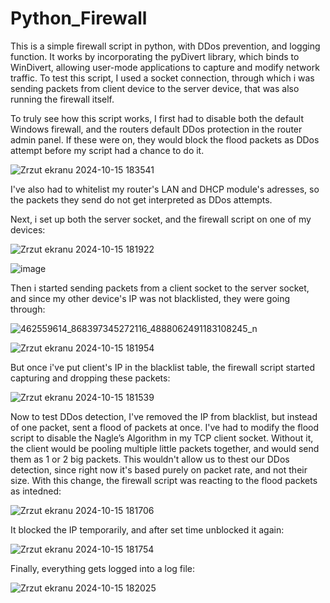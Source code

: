 # Python_Firewall
This is a simple firewall script in python, with DDos prevention, and logging function. It works by incorporating the pyDivert library, which binds to WinDivert, allowing user-mode applications to capture and modify network traffic. To test this script, I used a socket connection, through which i was sending packets from client device to the server device, that was also running the firewall itself.

To truly see how this script works, I first had to disable both the default Windows firewall, and the routers default DDos protection in the router admin panel. If these were on, they would block the flood packets as DDos attempt before my script had a chance to do it.

![Zrzut ekranu 2024-10-15 183541](https://github.com/user-attachments/assets/b48eda86-0e3b-4bfc-a388-94fcac3a8d4b)

I've also had to whitelist my router's LAN and DHCP module's adresses, so the packets they send do not get interpreted as DDos attempts.

Next, i set up both the server socket, and the firewall script on one of my devices:

![Zrzut ekranu 2024-10-15 181922](https://github.com/user-attachments/assets/4e06a99e-8424-4210-8995-b07df842fe25)

![image](https://github.com/user-attachments/assets/bc0e23b0-4003-4704-9c03-4f6e57559566)

Then i started sending packets from a client socket to the server socket, and since my other device's IP was not blacklisted, they were going through:

![462559614_868397345272116_4888062491183108245_n](https://github.com/user-attachments/assets/76387f86-1a73-4a55-8ae6-63798bae48fd)

![Zrzut ekranu 2024-10-15 181954](https://github.com/user-attachments/assets/2efbfec3-5f79-44a4-80ef-0bb56b227408)

But once i've put client's IP in the blacklist table, the firewall script started capturing and dropping these packets:

![Zrzut ekranu 2024-10-15 181539](https://github.com/user-attachments/assets/dbc4197b-ea93-467c-a2b4-13328c43de7a)

Now to test DDos detection, I've removed the IP from blacklist, but instead of one packet, sent a flood of packets at once. I've had to modify the flood script to disable the Nagle’s Algorithm in my TCP client socket. Without it, the client would be pooling multiple little packets together, and would send them as 1 or 2 big packets. This wouldn't allow us to thest our DDos detection, since right now it's based purely on packet rate, and not their size.
With this change, the firewall script was reacting to the flood packets as intedned:

![Zrzut ekranu 2024-10-15 181706](https://github.com/user-attachments/assets/fe374b88-f06f-404b-9c32-92c5e972781a)

It blocked the IP temporarily, and after set time unblocked it again:

![Zrzut ekranu 2024-10-15 181754](https://github.com/user-attachments/assets/2aeb8b77-a95a-48d5-b4d0-c37462099171)

Finally, everything gets logged into a log file:

![Zrzut ekranu 2024-10-15 182025](https://github.com/user-attachments/assets/37131ca4-2119-4d39-be52-6d3864ee0d84)




